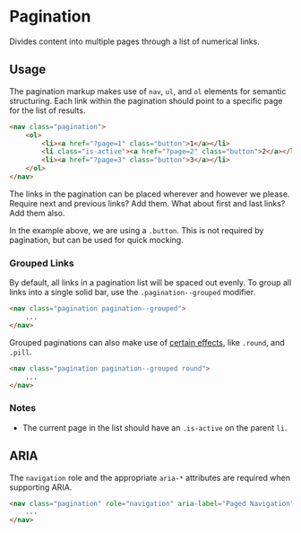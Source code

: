 # Pagination #

Divides content into multiple pages through a list of numerical links.

## Usage ##

The pagination markup makes use of `nav`, `ul`, and `ol` elements for semantic structuring.
Each link within the pagination should point to a specific page for the list of results.

```html
<nav class="pagination">
    <ol>
        <li><a href="?page=1" class="button">1</a></li>
        <li class="is-active"><a href="?page=2" class="button">2</a></li>
        <li><a href="?page=3" class="button">3</a></li>
    </ol>
</nav>
```

The links in the pagination can be placed wherever and however we please.
Require next and previous links? Add them. What about first and last links? Add them also.

<div class="notice is-info">
    In the example above, we are using a <code>.button</code>.
    This is not required by pagination, but can be used for quick mocking.
</div>

### Grouped Links ###

By default, all links in a pagination list will be spaced out evenly.
To group all links into a single solid bar, use the `.pagination--grouped` modifier.

```html
<nav class="pagination pagination--grouped">
    ...
</nav>
```

Grouped paginations can also make use of [certain effects](effects.md), like `.round`, and `.pill`.

```html
<nav class="pagination pagination--grouped round">
    ...
</nav>
```

### Notes ###

* The current page in the list should have an `.is-active` on the parent `li`.

## ARIA ##

The `navigation` role and the appropriate `aria-*` attributes are required when supporting ARIA.

```html
<nav class="pagination" role="navigation" aria-label="Paged Navigation">
    ...
</nav>
```